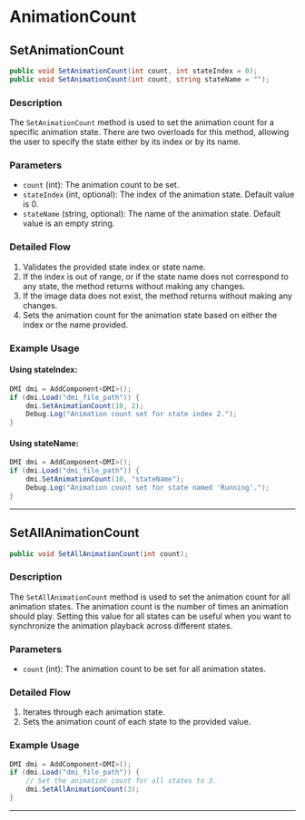 # AnimationCount

## SetAnimationCount

```csharp
public void SetAnimationCount(int count, int stateIndex = 0);
public void SetAnimationCount(int count, string stateName = "");
```

### Description

The `SetAnimationCount` method is used to set the animation count for a specific animation state. There are two overloads for this method, allowing the user to specify the state either by its index or by its name.

### Parameters

- `count` (int): The animation count to be set.
- `stateIndex` (int, optional): The index of the animation state. Default value is 0.
- `stateName` (string, optional): The name of the animation state. Default value is an empty string.

### Detailed Flow

1. Validates the provided state index or state name.
2. If the index is out of range, or if the state name does not correspond to any state, the method returns without making any changes.
3. If the image data does not exist, the method returns without making any changes.
4. Sets the animation count for the animation state based on either the index or the name provided.

### Example Usage

#### Using stateIndex:

```csharp
DMI dmi = AddComponent<DMI>();
if (dmi.Load("dmi_file_path")) {
    dmi.SetAnimationCount(10, 2);
    Debug.Log("Animation count set for state index 2.");
}
```

#### Using stateName:

```csharp
DMI dmi = AddComponent<DMI>();
if (dmi.Load("dmi_file_path")) {
    dmi.SetAnimationCount(10, "stateName");
    Debug.Log("Animation count set for state named 'Running'.");
}
```

---

## SetAllAnimationCount

```csharp
public void SetAllAnimationCount(int count);
```

### Description

The `SetAllAnimationCount` method is used to set the animation count for all animation states. The animation count is the number of times an animation should play. Setting this value for all states can be useful when you want to synchronize the animation playback across different states.

### Parameters

- `count` (int): The animation count to be set for all animation states.

### Detailed Flow

1. Iterates through each animation state.
2. Sets the animation count of each state to the provided value.

### Example Usage

```csharp
DMI dmi = AddComponent<DMI>();
if (dmi.Load("dmi_file_path")) {
    // Set the animation count for all states to 3.
    dmi.SetAllAnimationCount(3);
}
```

---